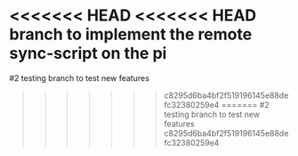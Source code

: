 <<<<<<< HEAD
<<<<<<< HEAD
branch to implement the remote sync-script on the pi
=======
#2 testing branch to test new features
>>>>>>> c8295d6ba4bf2f519196145e88defc32380259e4
=======
#2 testing branch to test new features
>>>>>>> c8295d6ba4bf2f519196145e88defc32380259e4
